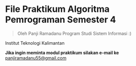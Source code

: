 # File Praktikum Algoritma Pemrograman Semester 4
> Oleh Panji Ramadanu Program Studi Sistem Informasi :)


Institut Teknologi Kalimantan

**Jika ingin meminta modul praktikum silakan e-mail ke** panjiramadanu55@gmail.com
